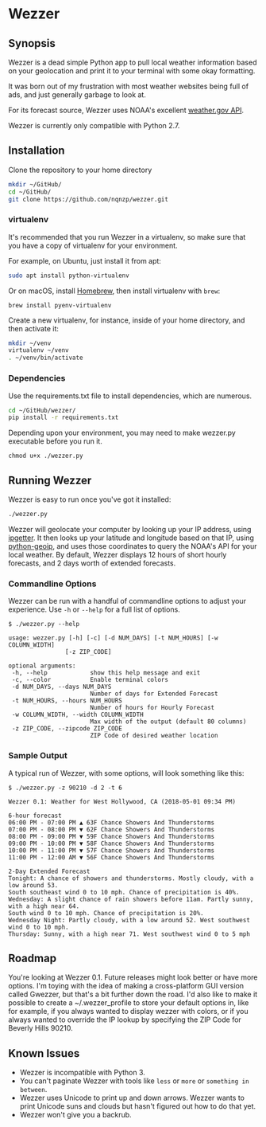 # Wezzer

## Synopsis

Wezzer is a dead simple Python app to pull local weather information based on your geolocation and print it to your terminal with some okay formatting. 

It was born out of my frustration with most weather websites being full of ads, and just generally garbage to look at. 

For its forecast source, Wezzer uses NOAA's excellent [weather.gov API](https://www.weather.gov/documentation/services-web-api).

Wezzer is currently only compatible with Python 2.7.

## Installation

Clone the repository to your home directory

```bash
mkdir ~/GitHub/
cd ~/GitHub/
git clone https://github.com/nqnzp/wezzer.git
```

### virtualenv

It's recommended that you run Wezzer in a virtualenv, so make sure that you have a copy of virtualenv for your environment.

For example, on Ubuntu, just install it from apt:

```bash
sudo apt install python-virtualenv
```

Or on macOS, install [Homebrew](https://brew.sh/), then install virtualenv with `brew`:

```
brew install pyenv-virtualenv
```

Create a new virtualenv, for instance, inside of your home directory, and then activate it:

```bash
mkdir ~/venv
virtualenv ~/venv
. ~/venv/bin/activate
```

### Dependencies
Use the requirements.txt file to install dependencies, which are numerous.

```bash
cd ~/GitHub/wezzer/
pip install -r requirements.txt
```

Depending upon your environment, you may need to make wezzer.py executable before you run it.

```
chmod u+x ./wezzer.py
```

## Running Wezzer

Wezzer is easy to run once you've got it installed:

```bash
./wezzer.py
```

Wezzer will geolocate your computer by looking up your IP address, using [ipgetter](https://github.com/phoemur/ipgetter). It then looks up your latitude and longitude based on that IP, using [python-geoip](https://pythonhosted.org/python-geoip/), and uses those coordinates to query the NOAA's API for your local weather. By default, Wezzer displays 12 hours of short hourly forecasts, and 2 days worth of extended forecasts. 

### Commandline Options
Wezzer can be run with a handful of commandline options to adjust your experience. Use `-h` or `--help` for a full list of options.

 ```
 $ ./wezzer.py --help
 
 usage: wezzer.py [-h] [-c] [-d NUM_DAYS] [-t NUM_HOURS] [-w COLUMN_WIDTH]
                 [-z ZIP_CODE]

optional arguments:
  -h, --help            show this help message and exit
  -c, --color           Enable terminal colors
  -d NUM_DAYS, --days NUM_DAYS
                        Number of days for Extended Forecast
  -t NUM_HOURS, --hours NUM_HOURS
                        Number of hours for Hourly Forecast
  -w COLUMN_WIDTH, --width COLUMN_WIDTH
                        Max width of the output (default 80 columns)
  -z ZIP_CODE, --zipcode ZIP_CODE
                        ZIP Code of desired weather location
```

### Sample Output
A typical run of Wezzer, with some options, will look something like this:

```
$ ./wezzer.py -z 90210 -d 2 -t 6

Wezzer 0.1: Weather for West Hollywood, CA (2018-05-01 09:34 PM)

6-hour forecast
06:00 PM - 07:00 PM ▲ 63F Chance Showers And Thunderstorms
07:00 PM - 08:00 PM ▼ 62F Chance Showers And Thunderstorms
08:00 PM - 09:00 PM ▼ 59F Chance Showers And Thunderstorms
09:00 PM - 10:00 PM ▼ 58F Chance Showers And Thunderstorms
10:00 PM - 11:00 PM ▼ 57F Chance Showers And Thunderstorms
11:00 PM - 12:00 AM ▼ 56F Chance Showers And Thunderstorms

2-Day Extended Forecast
Tonight: A chance of showers and thunderstorms. Mostly cloudy, with a low around 53.
South southeast wind 0 to 10 mph. Chance of precipitation is 40%.
Wednesday: A slight chance of rain showers before 11am. Partly sunny, with a high near 64.
South wind 0 to 10 mph. Chance of precipitation is 20%.
Wednesday Night: Partly cloudy, with a low around 52. West southwest wind 0 to 10 mph.
Thursday: Sunny, with a high near 71. West southwest wind 0 to 5 mph
```

## Roadmap

You're looking at Wezzer 0.1. Future releases might look better or have more options. I'm toying with the idea of making a cross-platform GUI version called Gwezzer, but that's a bit further down the road. I'd also like to make it possible to create a ~/.wezzer_profile to store your default options in, like for example, if you always wanted to display wezzer with colors, or if you always wanted to override the IP lookup by specifying the ZIP Code for Beverly Hills 90210.

## Known Issues

* Wezzer is incompatible with Python 3.
* You can't paginate Wezzer with tools like `less` or `more` or `something in between`.
* Wezzer uses Unicode to print up and down arrows. Wezzer wants to print Unicode suns and clouds but hasn't figured out how to do that yet.
* Wezzer won't give you a backrub.